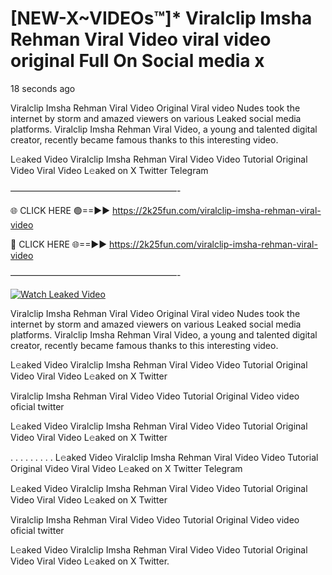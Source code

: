 # [NEW-X~VIDEOs™]* Viralclip Imsha Rehman Viral Video viral video original Full On Social media x

18 seconds ago

Viralclip Imsha Rehman Viral Video Original Viral video Nudes took the internet by storm and amazed viewers on various Leaked social media platforms. Viralclip Imsha Rehman Viral Video, a young and talented digital creator, recently became famous thanks to this interesting video.

L𝚎aked Video Viralclip Imsha Rehman Viral Video Video Tutorial Original Video Viral Video L𝚎aked on X Twitter Telegram

———————————————————-

🌐 CLICK HERE 🟢==►► https://2k25fun.com/viralclip-imsha-rehman-viral-video

🔴 CLICK HERE 🌐==►► https://2k25fun.com/viralclip-imsha-rehman-viral-video

———————————————————-

[![Watch Leaked Video](https://miro.medium.com/v2/resize:fit:828/format:webp/1*cilzJN44JGOrTw9NJCrNHA.gif "Watch Leaked Video")](https://2k25fun.com/viralclip-imsha-rehman-viral-video)

Viralclip Imsha Rehman Viral Video Original Viral video Nudes took the internet by storm and amazed viewers on various Leaked social media platforms. Viralclip Imsha Rehman Viral Video, a young and talented digital creator, recently became famous thanks to this interesting video.

L𝚎aked Video Viralclip Imsha Rehman Viral Video Video Tutorial Original Video Viral Video L𝚎aked on X Twitter

Viralclip Imsha Rehman Viral Video Video Tutorial Original Video video oficial twitter

L𝚎aked Video Viralclip Imsha Rehman Viral Video Video Tutorial Original Video Viral Video L𝚎aked on X Twitter

. . . . . . . . . L𝚎aked Video Viralclip Imsha Rehman Viral Video Video Tutorial Original Video Viral Video L𝚎aked on X Twitter Telegram

L𝚎aked Video Viralclip Imsha Rehman Viral Video Video Tutorial Original Video Viral Video L𝚎aked on X Twitter

Viralclip Imsha Rehman Viral Video Video Tutorial Original Video video oficial twitter

L𝚎aked Video Viralclip Imsha Rehman Viral Video Video Tutorial Original Video Viral Video L𝚎aked on X Twitter.